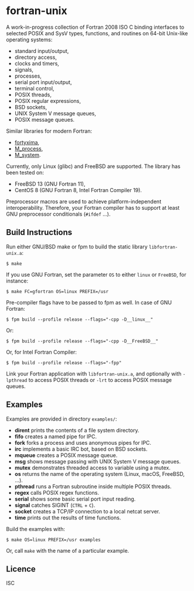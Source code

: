 # fortran-unix
A work-in-progress collection of Fortran 2008 ISO C binding interfaces to
selected POSIX and SysV types, functions, and routines on 64-bit Unix-like
operating systems:

* standard input/output,
* directory access,
* clocks and timers,
* signals,
* processes,
* serial port input/output,
* terminal control,
* POSIX threads,
* POSIX regular expressions,
* BSD sockets,
* UNIX System V message queues,
* POSIX message queues.

Similar libraries for modern Fortran:

* [fortyxima](https://bitbucket.org/aradi/fortyxima/),
* [M_process](https://github.com/urbanjost/M_process),
* [M_system](https://github.com/urbanjost/M_system).

Currently, only Linux (glibc) and FreeBSD are supported. The library has been
tested on:

* FreeBSD 13 (GNU Fortran 11),
* CentOS 8 (GNU Fortran 8, Intel Fortran Compiler 19).

Preprocessor macros are used to achieve platform-independent interoperability.
Therefore, your Fortran compiler has to support at least GNU preprocessor
conditionals (`#ifdef` …).

## Build Instructions
Run either GNU/BSD make or fpm to build the static library `libfortran-unix.a`:

```
$ make
```

If you use GNU Fortran, set the parameter `OS` to either `linux` or `FreeBSD`,
for instance:

```
$ make FC=gfortran OS=linux PREFIX=/usr
```

Pre-compiler flags have to be passed to fpm as well. In case of GNU Fortran:

```
$ fpm build --profile release --flags="-cpp -D__linux__"
```

Or:

```
$ fpm build --profile release --flags="-cpp -D__FreeBSD__"
```

Or, for Intel Fortran Compiler:

```
$ fpm build --profile release --flags="-fpp"
```

Link your Fortran application with `libfortran-unix.a`, and optionally with
`-lpthread` to access POSIX threads or `-lrt` to access POSIX message queues.

## Examples
Examples are provided in directory `examples/`:

* **dirent** prints the contents of a file system directory.
* **fifo** creates a named pipe for IPC.
* **fork** forks a process and uses anonymous pipes for IPC.
* **irc** implements a basic IRC bot, based on BSD sockets.
* **mqueue** creates a POSIX message queue.
* **msg** shows message passing with UNIX System V message queues.
* **mutex** demonstrates threaded access to variable using a mutex.
* **os** returns the name of the operating system (Linux, macOS, FreeBSD, ...).
* **pthread** runs a Fortran subroutine inside multiple POSIX threads.
* **regex** calls POSIX regex functions.
* **serial** shows some basic serial port input reading.
* **signal** catches SIGINT (`CTRL` + `C`).
* **socket** creates a TCP/IP connection to a local netcat server.
* **time** prints out the results of time functions.

Build the examples with:

```
$ make OS=linux PREFIX=/usr examples
```

Or, call `make` with the name of a particular example.

## Licence
ISC
